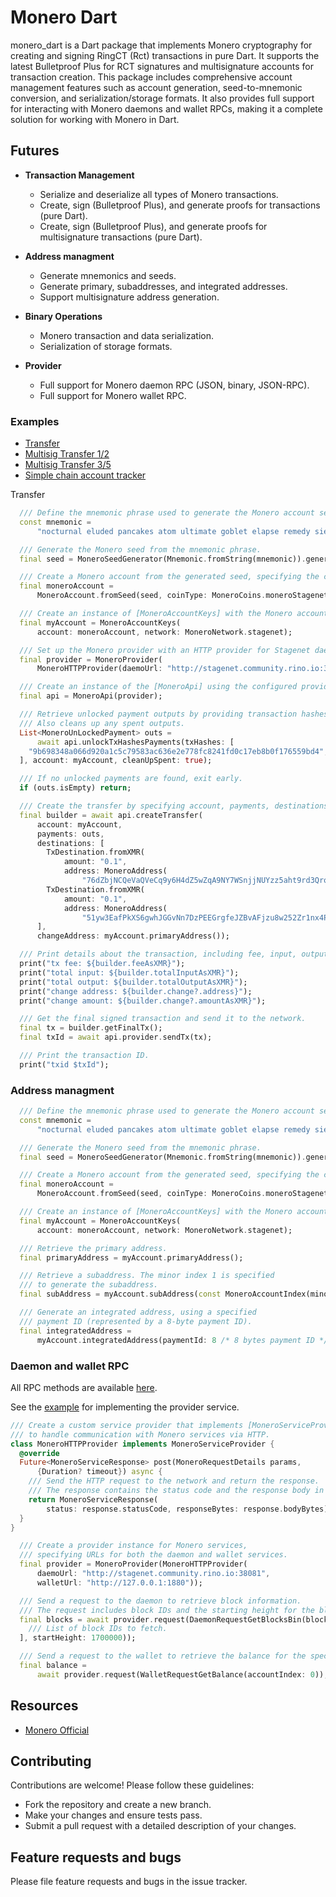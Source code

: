 # Monero Dart

monero_dart is a Dart package that implements Monero cryptography for creating and signing RingCT (Rct) transactions in pure Dart. It supports the latest Bulletproof Plus for RCT signatures and multisignature accounts for transaction creation. This package includes comprehensive account management features such as account generation, seed-to-mnemonic conversion, and serialization/storage formats. It also provides full support for interacting with Monero daemons and wallet RPCs, making it a complete solution for working with Monero in Dart.

## Futures

- **Transaction Management**
  - Serialize and deserialize all types of Monero transactions.
  - Create, sign (Bulletproof Plus), and generate proofs for transactions (pure Dart).
  - Create, sign (Bulletproof Plus), and generate proofs for multisignature transactions (pure Dart).

- **Address managment**
  - Generate mnemonics and seeds.
  - Generate primary, subaddresses, and integrated addresses.
  - Support multisignature address generation.

- **Binary Operations**
  - Monero transaction and data serialization.
  - Serialization of storage formats.

- **Provider**
  - Full support for Monero daemon RPC (JSON, binary, JSON-RPC).
  - Full support for Monero wallet RPC.


### Examples

  - [Transfer](https://github.com/mrtnetwork/monero_dart/blob/main/example/lib/example/in7_out3_example.dart)
  - [Multisig Transfer 1/2](https://github.com/mrtnetwork/monero_dart/blob/main/example/lib/example/m1_n2_example.dart)
  - [Multisig Transfer 3/5](https://github.com/mrtnetwork/monero_dart/blob/main/example/lib/example/m3_n5_example.dart)
  - [Simple chain account tracker](https://github.com/mrtnetwork/monero_dart/blob/main/example/lib/example/tracker.dart)



Transfer 

```dart
  /// Define the mnemonic phrase used to generate the Monero account seed.
  const mnemonic =
      "nocturnal eluded pancakes atom ultimate goblet elapse remedy sieve going weird examine federal zones duties mews howls vortex rebel zoom delayed puddle moment ozone going";

  /// Generate the Monero seed from the mnemonic phrase.
  final seed = MoneroSeedGenerator(Mnemonic.fromString(mnemonic)).generate();

  /// Create a Monero account from the generated seed, specifying the coin type (Stagenet).
  final moneroAccount =
      MoneroAccount.fromSeed(seed, coinType: MoneroCoins.moneroStagenet);

  /// Create an instance of [MoneroAccountKeys] with the Monero account and network (Stagenet).
  final myAccount = MoneroAccountKeys(
      account: moneroAccount, network: MoneroNetwork.stagenet);

  /// Set up the Monero provider with an HTTP provider for Stagenet daemon.
  final provider = MoneroProvider(
      MoneroHTTPProvider(daemoUrl: "http://stagenet.community.rino.io:38081"));

  /// Create an instance of the [MoneroApi] using the configured provider.
  final api = MoneroApi(provider);

  /// Retrieve unlocked payment outputs by providing transaction hashes and the account.
  /// Also cleans up any spent outputs.
  List<MoneroUnLockedPayment> outs =
      await api.unlockTxHashesPayments(txHashes: [
    "9b698348a066d920a1c5c79583ac636e2e778fc8241fd0c17eb8b0f176559bd4",
  ], account: myAccount, cleanUpSpent: true);

  /// If no unlocked payments are found, exit early.
  if (outs.isEmpty) return;

  /// Create the transfer by specifying account, payments, destinations, and change address.
  final builder = await api.createTransfer(
      account: myAccount,
      payments: outs,
      destinations: [
        TxDestination.fromXMR(
            amount: "0.1",
            address: MoneroAddress(
                "76dZbjNCQeVaQVeCq9y6H4dZ5wZqA9NY7WSnjjNUYzz5aht9rd3Qro57SSaN2eerE1aHkS9qvw5iscx3JrAT87bL8FiJ1Ye")),
        TxDestination.fromXMR(
            amount: "0.1",
            address: MoneroAddress(
                "51yw3EafPkXS6gwhJGGvNn7DzPEEGrgfeJZBvAFjzu8w252Zr1nx4PfVdXi4e6kiiQMBJ8k4JCFby2pANTAjofbo2rWBpbx")),
      ],
      changeAddress: myAccount.primaryAddress());

  /// Print details about the transaction, including fee, input, output, and change address.
  print("tx fee: ${builder.feeAsXMR}");
  print("total input: ${builder.totalInputAsXMR}");
  print("total output: ${builder.totalOutputAsXMR}");
  print("change address: ${builder.change?.address}");
  print("change amount: ${builder.change?.amountAsXMR}");

  /// Get the final signed transaction and send it to the network.
  final tx = builder.getFinalTx();
  final txId = await api.provider.sendTx(tx);

  /// Print the transaction ID.
  print("txid $txId");
```

### Address managment
```dart
  /// Define the mnemonic phrase used to generate the Monero account seed.
  const mnemonic =
      "nocturnal eluded pancakes atom ultimate goblet elapse remedy sieve going weird examine federal zones duties mews howls vortex rebel zoom delayed puddle moment ozone going";

  /// Generate the Monero seed from the mnemonic phrase.
  final seed = MoneroSeedGenerator(Mnemonic.fromString(mnemonic)).generate();

  /// Create a Monero account from the generated seed, specifying the coin type (Stagenet).
  final moneroAccount =
      MoneroAccount.fromSeed(seed, coinType: MoneroCoins.moneroStagenet);

  /// Create an instance of [MoneroAccountKeys] with the Monero account and network (Stagenet).
  final myAccount = MoneroAccountKeys(
      account: moneroAccount, network: MoneroNetwork.stagenet);

  /// Retrieve the primary address.
  final primaryAddress = myAccount.primaryAddress();

  /// Retrieve a subaddress. The minor index 1 is specified
  /// to generate the subaddress.
  final subAddress = myAccount.subAddress(const MoneroAccountIndex(minor: 1));

  /// Generate an integrated address, using a specified
  /// payment ID (represented by a 8-byte payment ID).
  final integratedAddress =
      myAccount.integratedAddress(paymentId: 8 /* 8 bytes payment ID */);

```

### Daemon and wallet RPC
All RPC methods are available [here](https://github.com/mrtnetwork/monero_dart/tree/main/lib/src/provider/methods).

 See the [example](https://github.com/mrtnetwork/monero_dart/blob/main/example/lib/example/provider_example.dart) for implementing the provider service.

```dart
/// Create a custom service provider that implements [MoneroServiceProvider]
/// to handle communication with Monero services via HTTP.
class MoneroHTTPProvider implements MoneroServiceProvider {
  @override
  Future<MoneroServiceResponse> post(MoneroRequestDetails params,
      {Duration? timeout}) async {
    /// Send the HTTP request to the network and return the response.
    /// The response contains the status code and the response body in bytes.
    return MoneroServiceResponse(
        status: response.statusCode, responseBytes: response.bodyBytes);
  }
}

  /// Create a provider instance for Monero services, 
  /// specifying URLs for both the daemon and wallet services.
  final provider = MoneroProvider(MoneroHTTPProvider(
      daemoUrl: "http://stagenet.community.rino.io:38081",
      walletUrl: "http://127.0.0.1:1880"));

  /// Send a request to the daemon to retrieve block information.
  /// The request includes block IDs and the starting height for the block range.
  final blocks = await provider.request(DaemonRequestGetBlocksBin(blockIds: [
    /// List of block IDs to fetch.
  ], startHeight: 1700000));

  /// Send a request to the wallet to retrieve the balance for the specified account index.
  final balance =
      await provider.request(WalletRequestGetBalance(accountIndex: 0));


```

## Resources

- [Monero Official](https://github.com/monero-project/monero)

## Contributing

Contributions are welcome! Please follow these guidelines:

- Fork the repository and create a new branch.
- Make your changes and ensure tests pass.
- Submit a pull request with a detailed description of your changes.

## Feature requests and bugs

Please file feature requests and bugs in the issue tracker.

